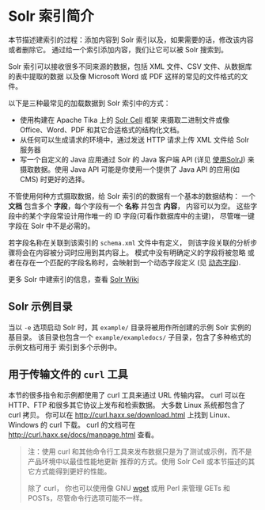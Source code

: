 # Solr 索引简介

本节描述建索引的过程：添加内容到 Solr 索引以及，如果需要的话，修改该内容或者删除它。
通过给一个索引添加内容，我们让它可以被 Solr 搜索到。

Solr 索引可以接收很多不同来源的数据，包括 XML 文件、CSV 文件、从数据库的表中提取的数据
以及像 Microsoft Word 或 PDF 这样的常见的文件格式的文件。

以下是三种最常见的加载数据到 Solr 索引中的方式：

* 使用构建在 Apache Tika 上的 [Solr Cell](./solr_cell.md) 框架
来摄取二进制文件或像 Office、Word、PDF 和其它合适格式的结构化文档。
* 从任何可以生成请求的环境中，通过发送 HTTP 请求上传 XML 文件给 Solr 服务器
* 写一个自定义的 Java 应用通过 Solr 的 Java 客户端 API (详见 [使用SolrJ](../client_api/solrj.md))
来摄取数据。使用 Java API 可能是你使用一个提供了 Java API 的应用(如 CMS) 时更好的选择。

不管使用何种方式摄取数据，给 Solr 索引的的数据有一个基本的数据结构：
一个 **文档** 包含多个 **字段**，每个字段有一个 **名称** 并包含 **内容**， 内容可以为空。
这些字段中的某个字段常设计用作唯一的 ID 字段(可看作数据库中的主键)，
尽管唯一键字段在 Solr 中不是必需的。

若字段名称在关联到该索引的 `schema.xml` 文件中有定义，
则该字段关联的分析步骤将会在内容被分词时应用到其内容上。
模式中没有明确定义的字段将被忽略
或者在存在一个匹配的字段名称时，会映射到一个动态字段定义
(见 [动态字段](../schema/dynamic_fields.md)).

更多 Solr 中建索引的信息，查看 [Solr Wiki](https://wiki.apache.org/solr/FrontPage)

## Solr 示例目录

当以 `-e` 选项启动 Solr 时，其 `example/` 目录将被用作所创建的示例 Solr 实例的基目录。
该目录也包含一个 `example/exampledocs/` 子目录，包含了多种格式的示例文档可用于
索引到多个示例中。

## 用于传输文件的 `curl` 工具

本节的很多指令和示例都使用了 curl 工具来通过 URL 传输内容。
curl 可以在 HTTP、FTP 和很多其它协议上发布和检索数据。
大多数 Linux 系统都包含了 curl 拷贝。
你可以在 http://curl.haxx.se/download.html 上找到 Linux、Windows 的 curl 下载。
curl 的文档可在 http://curl.haxx.se/docs/manpage.html 查看。

> 注：使用 curl 和其他命令行工具来发布数据只是为了测试或示例，而不是产品环境中以最佳性能地更新
> 推荐的方式。使用 Solr Cell 或本节描述的其它方式能得到更好的性能。
>
> 除了 curl， 你也可以使用像 GNU [wget](http://www.gnu.org/software/wget/) 
> 或用 Perl 来管理 GETs 和 POSTs，尽管命令行选项可能不一样。




